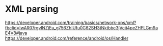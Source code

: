 # XML parsing
https://developer.android.com/training/basics/network-ops/xml?fbclid=IwAR07rgvlNZjEu_g756ZhIUfu0G62SH3tNktbbc3jVcit4peZHFLGm9aE4V8#java  
https://developer.android.com/reference/android/os/Handler
